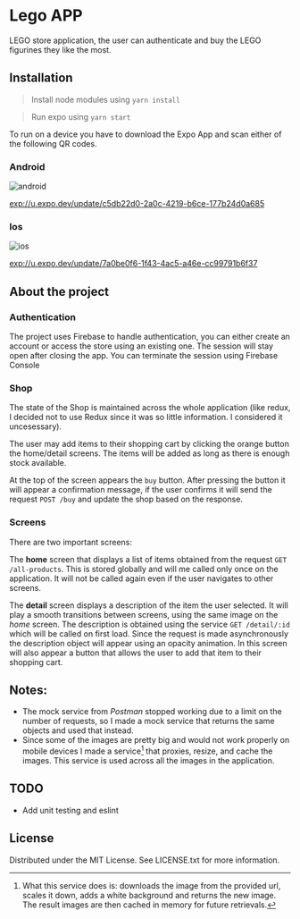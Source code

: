 # Lego APP
LEGO store application, the user can authenticate and buy the LEGO figurines they like the most.

## Installation

> Install node modules using `yarn install`

> Run expo using `yarn start`

To run on a device you have to download the Expo App and scan either of the following QR codes.

### Android
![android](https://qr.expo.dev/eas-update?updateId=c5db22d0-2a0c-4219-b6ce-177b24d0a685&appScheme=exp&host=u.expo.dev)

[exp://u.expo.dev/update/c5db22d0-2a0c-4219-b6ce-177b24d0a685](exp://u.expo.dev/update/c5db22d0-2a0c-4219-b6ce-177b24d0a685)

### Ios
![ios](https://qr.expo.dev/eas-update?updateId=7a0be0f6-1f43-4ac5-a46e-cc99791b6f37&appScheme=exp&host=u.expo.dev)

[exp://u.expo.dev/update/7a0be0f6-1f43-4ac5-a46e-cc99791b6f37](exp://u.expo.dev/update/7a0be0f6-1f43-4ac5-a46e-cc99791b6f37)

## About the project

### Authentication
The project uses Firebase to handle authentication, you can either create an account or access the store using an existing one. The session will stay open after closing the app. You can terminate the session using Firebase Console

### Shop
The state of the Shop is maintained across the whole application (like redux, I decided not to use Redux since it was so little information. I considered it uncesessary).

The user may add items to their shopping cart by clicking the orange button the home/detail screens. The items will be added as long as there is enough stock available.

At the top of the screen appears the `buy` button. After pressing the button it will appear a confirmation message, if the user confirms it will send the request `POST /buy` and update the shop based on the response.

### Screens

There are two important screens: 

The **home** screen that displays a list of items obtained from the request `GET /all-products`. This is stored globally and will me called only once on the application. It will not be called again even if the user navigates to other screens. 

The **detail** screen displays a description of the item the user selected. It will play a smooth transitions between screens, using the same image on the *home* screen. The description is obtained using the service `GET /detail/:id` which will be called on first load. Since the request is made asynchronously the description object will appear using an opacity animation. In this screen will also appear a button that allows the user to add that item to their shopping cart.

## Notes:

- The mock service from *Postman* stopped working due to a limit on the number of requests, so I made a mock service that returns the same objects and used that instead.
- Since some of the images are pretty big and would not work properly on mobile devices I made a service[^1] that proxies, resize, and cache the images. This service is used across all the images in the application.

[^1]: What this service does is: downloads the image from the provided url, scales it down, adds a white background and returns the new image. The result images are then cached in memory for future retrievals.

## TODO
- Add unit testing and eslint

## License
Distributed under the MIT License. See LICENSE.txt for more information.